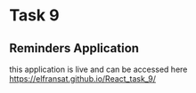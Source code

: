 # Task 9

## Reminders Application

this application is live and can be accessed here https://elfransat.github.io/React_task_9/
